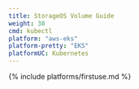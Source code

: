 ```yaml
---
title: StorageOS Volume Guide
weight: 30
cmd: kubectl
platform: "aws-eks"
platform-pretty: "EKS"
platformUC: Kubernetes
---
```


{% include platforms/firstuse.md %}
